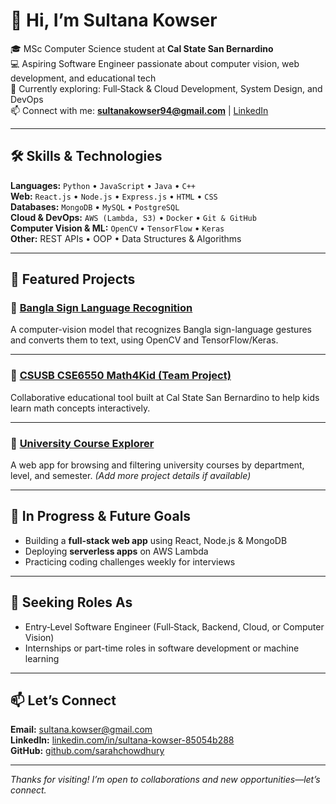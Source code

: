 # 👋 Hi, I’m Sultana Kowser

🎓 MSc Computer Science student at **Cal State San Bernardino**  
💻 Aspiring Software Engineer passionate about computer vision, web development, and educational tech  
🌱 Currently exploring: Full‑Stack & Cloud Development, System Design, and DevOps  
📫 Connect with me: **sultanakowser94@gmail.com** | [LinkedIn](https://www.linkedin.com/in/sultana-kowser-85054b288)

---

## 🛠️ Skills & Technologies

**Languages:** `Python` • `JavaScript` • `Java` • `C++`  
**Web:** `React.js` • `Node.js` • `Express.js` • `HTML` • `CSS`  
**Databases:** `MongoDB` • `MySQL` • `PostgreSQL`  
**Cloud & DevOps:** `AWS (Lambda, S3)` • `Docker` • `Git & GitHub`  
**Computer Vision & ML:** `OpenCV` • `TensorFlow` • `Keras`  
**Other:** REST APIs • OOP • Data Structures & Algorithms

---

## 🚀 Featured Projects

### 📌 [Bangla Sign Language Recognition](https://github.com/sarahchowdhury/Banglasignlanguagerecognition)  
A computer-vision model that recognizes Bangla sign-language gestures and converts them to text, using OpenCV and TensorFlow/Keras.

---

### 📌 [CSUSB CSE6550 Math4Kid (Team Project)](https://github.com/sarahchowdhury/CSUSB-CSE6550-math4kid-team2)  
Collaborative educational tool built at Cal State San Bernardino to help kids learn math concepts interactively.

---

### 📌 [University Course Explorer](https://github.com/sarahchowdhury/university)  
A web app for browsing and filtering university courses by department, level, and semester. *(Add more project details if available)*

---

## 🌱 In Progress & Future Goals

- Building a **full-stack web app** using React, Node.js & MongoDB  
- Deploying **serverless apps** on AWS Lambda  
- Practicing coding challenges weekly for interviews

---

## 💼 Seeking Roles As

- Entry‑Level Software Engineer (Full‑Stack, Backend, Cloud, or Computer Vision)  
- Internships or part-time roles in software development or machine learning

---

## 📫 Let’s Connect

**Email:** sultana.kowser@gmail.com  
**LinkedIn:** [linkedin.com/in/sultana-kowser-85054b288](https://www.linkedin.com/in/sultana-kowser-85054b288)  
**GitHub:** [github.com/sarahchowdhury](https://github.com/sarahchowdhury)

---

*Thanks for visiting! I’m open to collaborations and new opportunities—let’s connect.*
